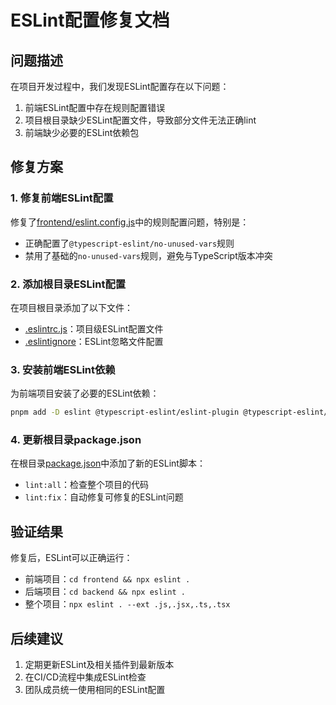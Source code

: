 # ESLint配置修复文档

## 问题描述

在项目开发过程中，我们发现ESLint配置存在以下问题：

1. 前端ESLint配置中存在规则配置错误
2. 项目根目录缺少ESLint配置文件，导致部分文件无法正确lint
3. 前端缺少必要的ESLint依赖包

## 修复方案

### 1. 修复前端ESLint配置

修复了[frontend/eslint.config.js](file://e:/YSY/UG/frontend/eslint.config.js)中的规则配置问题，特别是：

- 正确配置了`@typescript-eslint/no-unused-vars`规则
- 禁用了基础的`no-unused-vars`规则，避免与TypeScript版本冲突

### 2. 添加根目录ESLint配置

在项目根目录添加了以下文件：

- [.eslintrc.js](file://e:/YSY/UG/.eslintrc.js)：项目级ESLint配置文件
- [.eslintignore](file://e:/YSY/UG/.eslintignore)：ESLint忽略文件配置

### 3. 安装前端ESLint依赖

为前端项目安装了必要的ESLint依赖：

```bash
pnpm add -D eslint @typescript-eslint/eslint-plugin @typescript-eslint/parser
```

### 4. 更新根目录package.json

在根目录[package.json](file://e:/YSY/UG/package.json)中添加了新的ESLint脚本：

- `lint:all`：检查整个项目的代码
- `lint:fix`：自动修复可修复的ESLint问题

## 验证结果

修复后，ESLint可以正确运行：

- 前端项目：`cd frontend && npx eslint .`
- 后端项目：`cd backend && npx eslint .`
- 整个项目：`npx eslint . --ext .js,.jsx,.ts,.tsx`

## 后续建议

1. 定期更新ESLint及相关插件到最新版本
2. 在CI/CD流程中集成ESLint检查
3. 团队成员统一使用相同的ESLint配置
